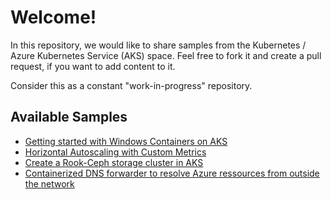 # Welcome! ##

In this repository, we would like to share samples from the Kubernetes / Azure Kubernetes Service (AKS) space. Feel free to fork it and create a pull request, if you want to add content to it.

Consider this as a constant "work-in-progress" repository.

## Available Samples ##

- [Getting started with Windows Containers on AKS](windows-containers-get-started/README.md)
- [Horizontal Autoscaling with Custom Metrics](hpa-custom-metrics/README.md)
- [Create a Rook-Ceph storage cluster in AKS](rook-ceph/README.md)
- [Containerized DNS forwarder to resolve Azure ressources from outside the network](containerized-dns-forwarder/README.md)
